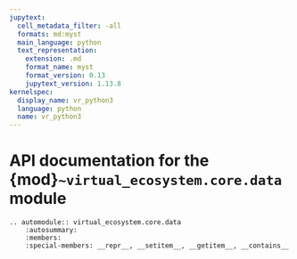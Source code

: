 ```yaml
---
jupytext:
  cell_metadata_filter: -all
  formats: md:myst
  main_language: python
  text_representation:
    extension: .md
    format_name: myst
    format_version: 0.13
    jupytext_version: 1.13.8
kernelspec:
  display_name: vr_python3
  language: python
  name: vr_python3
---
```


# API documentation for the {mod}`~virtual_ecosystem.core.data` module

```{eval-rst}
.. automodule:: virtual_ecosystem.core.data
    :autosummary:
    :members:
    :special-members: __repr__, __setitem__, __getitem__, __contains__
```
